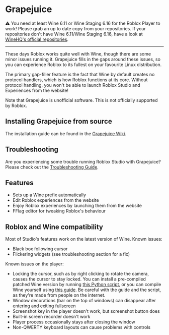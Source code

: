 # Grapejuice

⚠️ You need at least Wine 6.11 or Wine Staging 6.16 for the Roblox Player to work!
Please grab an up to date copy from your repositories. If your repositories don't have Wine 6.11/Wine Staging 6.16, have a look at
[WineHQ's official repositories](https://wiki.winehq.org/Download).

---

These days Roblox works quite well with Wine, though there are some minor issues running it. Grapejuice fills in the
gaps around these issues, so you can experience Roblox to its fullest on your favourite Linux distribution.

The primary gap-filler feature is the fact that Wine by default creates no protocol handlers, which is how Roblox
functions at its core. Without protocol handling, you won't be able to launch Roblox Studio and Experiences from the
website!

Note that Grapejuice is unofficial software. This is not officially supported by Roblox.

## Installing Grapejuice from source

The installation guide can be found in the [Grapejuice Wiki](https://gitlab.com/brinkervii/grapejuice/wikis/home).

## Troubleshooting

Are you experiencing some trouble running Roblox Studio with Grapejuice? Please check out
the [Troubleshooting Guide](https://gitlab.com/brinkervii/grapejuice/wikis/Troubleshooting).

## Features

- Sets up a Wine prefix automatically
- Edit Roblox experiences from the website
- Enjoy Roblox experiences by launching them from the website
- FFlag editor for tweaking Roblox's behaviour

## Roblox and Wine compatibility

Most of Studio's features work on the latest version of Wine. Known issues:

- Black box following cursor
- Flickering widgets (see troubleshooting section for a fix)

Known issues on the player:

- Locking the cursor, such as by right clicking to rotate the camera, causes the cursor to stay locked.
You can install a pre-compiled patched Wine version by running [this Python script](https://pastebin.com/raw/5SeVb005),
or you can compile Wine yourself using [this guide](https://github.com/e666666/robloxWineBuildGuide).
Be careful with the guide and the script, as they're made from people on the internet.
- Window decorations (bar on the top of windows) can disappear after entering and exiting fullscreen
- Screenshot key in the player doesn't work, but screenshot button does
- Built-in screen recorder doesn't work
- Player process occasionally stays after closing the window
- Non-QWERTY keyboard layouts can cause problems with controls
